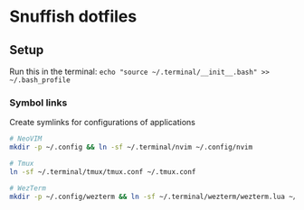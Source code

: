 # Snuffish dotfiles

## Setup

Run this in the terminal: `echo "source ~/.terminal/__init__.bash" >> ~/.bash_profile`

### Symbol links

Create symlinks for configurations of applications

```bash
# NeoVIM
mkdir -p ~/.config && ln -sf ~/.terminal/nvim ~/.config/nvim

# Tmux
ln -sf ~/.terminal/tmux/tmux.conf ~/.tmux.conf

# WezTerm
mkdir -p ~/.config/wezterm && ln -sf ~/.terminal/wezterm/wezterm.lua ~/.wezterm.lua
```
